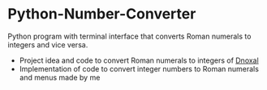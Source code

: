# Python-Number-Converter
Python program with terminal interface that converts Roman numerals to integers and vice versa.

- Project idea and code to convert Roman numerals to integers of [Dnoxal](https://github.com/Dnoxal)
- Implementation of code to convert integer numbers to Roman numerals and menus made by me
